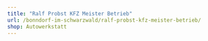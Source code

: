 ```yaml
---
title: "Ralf Probst KFZ Meister Betrieb"
url: /bonndorf-im-schwarzwald/ralf-probst-kfz-meister-betrieb/
shop: Autowerkstatt
---
```

